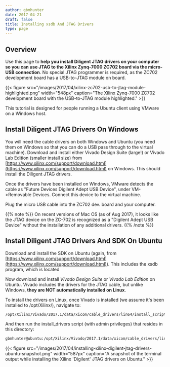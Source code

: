 ```yaml
---
author: gbmhunter
date: 2017-04-21
draft: false
title: Installing xsdb And JTAG Drivers
type: page
---
```


## Overview

Use this page to **help you install Diligent JTAG drivers on your computer so you can use JTAG to the Xilinx Zynq-7000 ZC702 board via the micro-USB connection**. No special JTAG programmer is required, as the ZC702 development board has a USB-to-JTAG module on board.

{{< figure src="/images/2017/04/xilinx-zc702-usb-to-jtag-module-highlighted.png" width="548px" caption="The Xilinx Zynq-7000 ZC702 development board with the USB-to-JTAG module highlighted."  >}}

This tutorial is designed for people running a Ubuntu client using VMware on a Windows host.

## Install Diligent JTAG Drivers On Windows

You will need the cable drivers on both Windows and Ubuntu (you need them on Windows so that you can do a USB pass through to the virtual machine). Download and install either Vivado Design Suite (large!) or Vivado Lab Edition (smaller install size) from [https://www.xilinx.com/support/download.html](https://www.xilinx.com/support/download.html) on Windows. This should install the Diligent JTAG drivers.

Once the drivers have been installed on Windows, VMware detects the cable as "Future Devices Digilent Adept USB Device", under VM->Removable Devices. Connect this device to the virtual machine.

Plug the micro USB cable into the ZC702 dev. board and your computer.

{{% note %}}
On recent versions of Mac OS (as of Aug 2017), it looks like the JTAG device on the ZC-702 is recognized as a "Digilent Adept USB Device" without the installation of any additional drivers.
{{% /note %}}

## Install Diligent JTAG Drivers And SDK On Ubuntu

Download and install the SDK on Ubuntu (again, from [https://www.xilinx.com/support/download.html](https://www.xilinx.com/support/download.html)). This includes the xsdb program, which is located

Now download and install _Vivado Design Suite_ or _Vivado Lab Edition_ on Ubuntu. Vivado includes the drivers for the JTAG cable, but unlike Windows, **they are NOT automatically installed on Linux**.

To install the drivers on Linux, once Vivado is installed (we assume it's been installed to /opt/Xilinx/), navigate to:

```sh    
/opt/Xilinx/Vivado/2017.1/data/xicom/cable_drivers/lin64/install_script/install_drivers
```

And then run the install_drivers script (with admin privileges) that resides in this directory:

```sh    
gbmhunter@ubuntu:/opt/Xilinx/Vivado/2017.1/data/xicom/cable_drivers/lin64/install_script/install_drivers$ sudo ./install_drivers
```

{{< figure src="/images/2017/04/installing-xilinx-digilent-jtag-drivers-ubuntu-snapshot.png" width="587px" caption="A snapshot of the terminal output while installing the Xilinx 'Digilent' JTAG drivers on Ubuntu."  >}}
